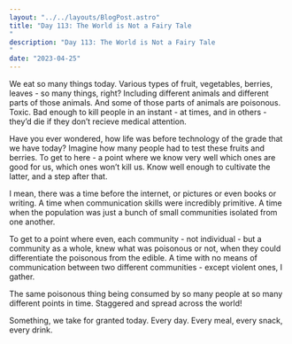 ```yaml
---
layout: "../../layouts/BlogPost.astro"
title: "Day 113: The World is Not a Fairy Tale
"
description: "Day 113: The World is Not a Fairy Tale
"
date: "2023-04-25"
---
```


We eat so many things today. Various types of fruit, vegetables, berries, leaves - so many things, right? Including different animals and different parts of those animals. 
And some of those parts of animals are poisonous. Toxic. Bad enough to kill people in an instant - at times, and in others - they’d die if they don’t recieve medical attention.


Have you ever wondered, how life was before technology of the grade that we have today? Imagine how many people had to test these fruits and berries. To get to here - a point where we know very well which ones are good for us, which ones won’t kill us. Know well enough to cultivate the latter, and a step after that.


I mean, there was a time before the internet, or pictures or even books or writing. A time when communication skills were incredibly primitive. A time when the population was just a bunch of small communities isolated from one another.


To get to a point where even, each community - not individual - but a community as a whole, knew what was poisonous or not, when they could differentiate the poisonous from the edible. A time with no means of communication between two different communities - except violent ones, I gather. 


The same poisonous thing being consumed by so many people at so many different points in time. Staggered and spread across the world! 


Something, we take for granted today. Every day. Every meal, every snack, every drink.

